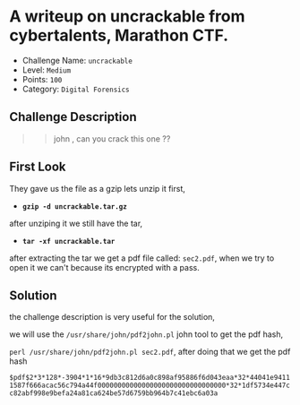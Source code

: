 # A writeup on uncrackable from cybertalents, Marathon CTF.

- Challenge Name: `uncrackable`
- Level: `Medium`
- Points: `100`
- Category: `Digital Forensics`


## Challenge Description
>> john , can you crack this one ??



## First Look
They gave us the file as a gzip lets unzip it first,

- **`gzip -d uncrackable.tar.gz`**

after unziping it we still have the tar,

- **`tar -xf uncrackable.tar`**

after extracting the tar we get a pdf file called: `sec2.pdf`, when we try to open it
we can't because its encrypted with a pass.


## Solution
the challenge description is very useful for the solution,

we will use the `/usr/share/john/pdf2john.pl` john tool to get the pdf hash,

`perl /usr/share/john/pdf2john.pl sec2.pdf`, after doing that we get the pdf hash

``$pdf$2*3*128*-3904*1*16*9db3c812d6a0c898af95886f6d043eaa*32*44041e94111587f666acac56c794a44f00000000000000000000000000000000*32*1df5734e447cc82abf998e9befa24a81ca624be57d6759bb964b7c41ebc6a03a``


